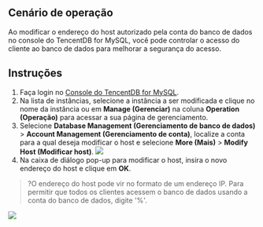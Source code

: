 ## Cenário de operação
Ao modificar o endereço do host autorizado pela conta do banco de dados no console do TencentDB for MySQL, você pode controlar o acesso do cliente ao banco de dados para melhorar a segurança do acesso.

## Instruções
1. Faça login no [Console do TencentDB for MySQL](https://console.cloud.tencent.com/cdb).
2. Na lista de instâncias, selecione a instância a ser modificada e clique no nome da instância ou em **Manage (Gerenciar)** na coluna **Operation (Operação)** para acessar a sua página de gerenciamento.
3. Selecione **Database Management (Gerenciamento de banco de dados)** > **Account Management (Gerenciamento de conta)**, localize a conta para a qual deseja modificar o host e selecione **More (Mais)** > **Modify Host (Modificar host)**.
![](https://main.qcloudimg.com/raw/9f6a4add3bde860cde8c9565f4f0a3d5.png)
4. Na caixa de diálogo pop-up para modificar o host, insira o novo endereço do host e clique em **OK**.
>?O endereço do host pode vir no formato de um endereço IP. Para permitir que todos os clientes acessem o banco de dados usando a conta do banco de dados, digite '%'.
>
![](https://main.qcloudimg.com/raw/113ed501aa7687c9812da29e9314daeb.png)


